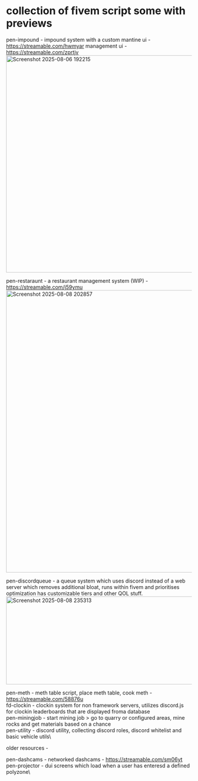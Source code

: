 # collection of fivem script some with previews

pen-impound - impound system with a custom mantine ui - https://streamable.com/hwmyar management ui - https://streamable.com/zprtjv \
<img width="650" height="590" alt="Screenshot 2025-08-06 192215" src="https://github.com/user-attachments/assets/f884c890-c5fa-4ac7-9c53-e610c91ead45" />

pen-restaraunt - a restaurant management system (WIP) - https://streamable.com/j59ymu \
<img width="1235" height="767" alt="Screenshot 2025-08-08 202857" src="https://github.com/user-attachments/assets/c56d7b36-6870-469e-a47c-776015a15663" />

pen-discordqueue - a queue system which uses discord instead of a web server which removes additional bloat, runs within fivem and prioritises optimization has customizable tiers and other QOL stuff.
<img width="638" height="239" alt="Screenshot 2025-08-08 235313" src="https://github.com/user-attachments/assets/21c25eff-82bf-4593-ac8a-c9d30b972a70" />

pen-meth - meth table script, place meth table, cook meth - https://streamable.com/58876u \
fd-clockin - clockin system for non framework servers, utilizes discord.js for clockin leaderboards that are displayed froma database\
pen-miningjob - start mining job > go to quarry or configured areas, mine rocks and get materials based on a chance\
pen-utility - discord utility, collecting discord roles, discord whitelist and basic vehicle utils\

older resources -

pen-dashcams - networked dashcams - https://streamable.com/sm06yt \
pen-projector - dui screens which load when a user has enteresd a defined polyzone\

